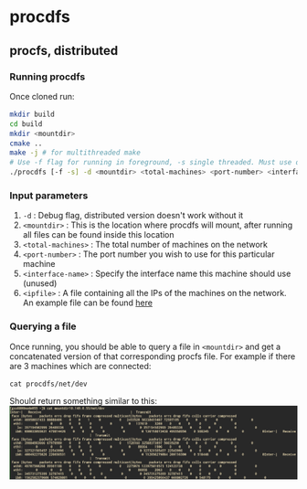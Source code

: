 # procdfs
## procfs, distributed
### Running procdfs
Once cloned run:
```bash
mkdir build
cd build
mkdir <mountdir>
cmake ..
make -j # for multithreaded make
# Use -f flag for running in foreground, -s single threaded. Must use debugging (-d) flag
./procdfs [-f -s] -d <mountdir> <total-machines> <port-number> <interface-name> <ipfile> <machine-ip>
```
### Input parameters
1. ```-d``` : Debug flag, distributed version doesn't work without it   
2. ```<mountdir>``` : This is the location where procdfs will mount, after running all files can be found inside this location   
3. ```<total-machines>``` : The total number of machines on the network   
4. ```<port-number>``` : The port number you wish to use for this particular machine   
5. ```<interface-name>``` : Specify the interface name this machine should use (unused)   
6. ```<ipfile>``` : A file containing all the IPs of the machines on the network. An example file can be found [here](example-ip-file.txt)   

### Querying a file
Once running, you should be able to query a file in ```<mountdir>``` and get a concatenated version of that corresponding procfs file. For example if there are 3 machines which are connected:
```
cat procdfs/net/dev
```
Should return something similar to this:
![Image showing expected output of the above command](https://github.com/georgesims21/procdfs/blob/master/prototype-procdfs-output.png?raw=true)
